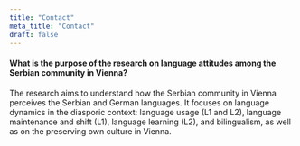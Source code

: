 ```yaml
---
title: "Contact"
meta_title: "Contact"
draft: false
---
```


#### What is the purpose of the research on language attitudes among the Serbian community in Vienna?
The research aims to understand how the Serbian community in Vienna perceives the Serbian and German languages. It focuses on language dynamics in the diasporic context: language usage (L1 and L2), language maintenance and shift (L1), language learning (L2), and bilingualism, as well as on the preserving own culture in Vienna.
